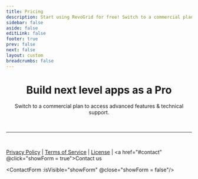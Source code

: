 ```yaml
---
title: Pricing
description: Start using RevoGrid for free! Switch to a commercial plan to access advanced features & technical support.
sidebar: false
aside: false
editLink: false
footer: true
prev: false
next: false
layout: custom
breadcrumbs: false
---
```


<script lang="ts" setup>

import { ref } from 'vue'
import ContactForm from './ContactForm.vue'
import Table from './FeaturesCompareTable.vue'

let showForm = ref(false) // isVisible
const plans = [
  {
    name: 'Free',

    link: '/Guide',
    buttonText: 'Get Started',
    buttonTheme: 'sponsor'
  },
  {
    name: 'Pro Lite',
    price: 12.5,
    pricePeriod: 'month',
    buttonText: 'Buy Now',
    link: 'https://buy.stripe.com/dR6cPS98V8Xn90IaEI',
  },
  {
    name: 'Pro Advanced',
    link: 'https://buy.stripe.com/aEUcPS0Cpb5v3Go149',
    price:  30,
    pricePeriod: 'month',
    buttonText: 'Buy Now',
    buttonTheme: 'alt',
    ai: true,
  },
];

const features = [
  {
    name: 'Group & Pivot',
    expanded: true,
    features: [
      { name: 'Tree Data', supported: ['Pro Lite', 'Pro Advanced'], nesting: 1, link: 'https://pro.rv-grid.com/guides/tree', video: '/video/tree-data.mp4' },
      { name: 'Master Detail', supported: ['Pro Lite', 'Pro Advanced'], nesting: 1, link: 'https://pro.rv-grid.com/guides/row-master', video: '/video/master-detail.mp4' },
      { name: 'Smart Data Auto Fill', supported: ['Pro Lite', 'Pro Advanced'], nesting: 1, link: 'https://pro.rv-grid.com/guides/autofill',
        video: '/video/autofill.mp4', },
      { name: 'Formula', supported: ['Pro Lite', 'Pro Advanced'], nesting: 1, link: 'https://pro.rv-grid.com/guides/formula-excel',
        video: '/video/formula.mp4', },
      { name: 'Pagination', supported: ['Pro Lite', 'Pro Advanced'], nesting: 1, link: 'https://pro.rv-grid.com/guides/pagination-remote', video: '/video/pagination.mp4', },
      // { name: 'Aggregation', supported: ['Pro Lite', 'Pro Advanced'], nesting: 1 },
      // { name: 'Pivoting', supported: ['Pro Advanced'], nesting: 1 },
    ],
  },
  // {
  //   name: 'Accessories',
  //   expanded: false,
  //   features: [
  //     // { name: 'Filters Tools', supported: ['Pro Lite', 'Pro Advanced'], nesting: 1 },
  //     // { name: 'Status Bar', supported: ['Pro Advanced'], nesting: 1 },
  //   ],
  // },
  {
    name: 'Charting Features',
    expanded: true,
    features: [
      { name: 'Integrated Charts', supported: ['Pro Lite', 'Pro Advanced'], nesting: 1, link: 'https://pro.rv-grid.com/guides/charts',
        video: '/video/renders.mp4', },
      { name: 'Sparklines', supported: ['Pro Lite', 'Pro Advanced'], nesting: 1, link: 'https://pro.rv-grid.com/guides/charts',
        video: '/video/renders.mp4', },
      { name: 'Heat & Cool Maps', supported: ['Pro Lite', 'Pro Advanced'], nesting: 1, link: 'https://pro.rv-grid.com/guides/heatmap',
        "video": "/video/heatmap.mp4", },
    ],
  },
  {
    name: 'Column Features',
    expanded: true,
    features: [
      { name: 'Column Spanning', supported: ['Pro Lite', 'Pro Advanced'], nesting: 1, link: 'https://pro.rv-grid.com/guides/cell-merge',
        video: '/video/merge.mp4', },
      { name: 'Column Selection', supported: ['Pro Lite', 'Pro Advanced'], nesting: 1, link: 'https://pro.rv-grid.com/guides/column-selection', video: '/video/column-selection.mp4', },
      { name: 'Column Type Icons', supported: ['Pro Lite', 'Pro Advanced'], nesting: 1, link: 'https://pro.rv-grid.com/demo/ecommerce' },
      { name: 'Column Header Summary', supported: ['Pro Lite', 'Pro Advanced'], nesting: 1, link: 'https://pro.rv-grid.com/demo/ecommerce' },
      { name: 'Column Stretching', supported: ['Pro Lite', 'Pro Advanced'], nesting: 1, link: 'https://pro.rv-grid.com/guides/column-stretch', video: '/video/column-stretch.mp4', },
      { name: 'Last Column Stretch', supported: ['Free', 'Pro Lite', 'Pro Advanced'], nesting: 1, link: 'https://rv-grid.com/guide/column/stretch' },
      // { name: 'Column Menu', supported: ['Pro Advanced'], nesting: 1 },
      // { name: 'Columns Tool Panel', supported: ['Pro Advanced'], nesting: 1 },
      { name: 'Column Groups', supported: ['Free', 'Pro Lite', 'Pro Advanced'], nesting: 1, link: 'https://rv-grid.com/guide/column/grouping' },
      { name: 'Column Resizing', supported: ['Free', 'Pro Lite', 'Pro Advanced'], nesting: 1, link: 'https://rv-grid.com/guide/column/resize' },
      { name: 'Column Autosizing', supported: ['Free', 'Pro Lite', 'Pro Advanced'], nesting: 1, link: 'https://rv-grid.com/guide/column/autosize' },
      { name: 'Column Ordering', supported: ['Free', 'Pro Lite', 'Pro Advanced'], nesting: 1, link: 'https://rv-grid.com/guide/column/order' },
      { name: 'Column Pinning', supported: ['Free', 'Pro Lite', 'Pro Advanced'], nesting: 1, link: 'https://rv-grid.com/guide/column/pin' },
    ],
  },
  {
    name: 'Row Features',
    expanded: true,
    features: [
      { name: 'Row Spanning', supported: ['Pro Lite', 'Pro Advanced'], nesting: 1, link: 'https://pro.rv-grid.com/guides/cell-merge',
        video: '/video/merge.mp4', },
      { name: 'Row Grouping', supported: ['Pro Lite', 'Pro Advanced'], nesting: 1 },
      { name: 'Row Grouping with drag to panel', supported: ['Pro Lite', 'Pro Advanced'], nesting: 2, link: 'https://pro.rv-grid.com/demo/ecommerce' },
      { name: 'Row Odd Style', supported: ['Pro Lite', 'Pro Advanced'], nesting: 1, link: 'https://pro.rv-grid.com/guides/row-odd', video: '/video/row-odd.mp4', },
      { name: 'Row Transpose', supported: ['Pro Lite', 'Pro Advanced'], nesting: 1, link: 'https://pro.rv-grid.com/guides/row-transpose', video: '/video/row-transpose.mp4', },
      { name: 'Row Height', supported: ['Free', 'Pro Lite', 'Pro Advanced'], nesting: 1, link: 'https://rv-grid.com/guide/row/height' },
      { name: 'Row Reordering', supported: ['Free', 'Pro Lite', 'Pro Advanced'], nesting: 1, link: 'https://rv-grid.com/guide/row/order' },
      { name: 'Multiple Row Reordering', supported: ['Pro Lite', 'Pro Advanced'], nesting: 2, link: 'https://pro.rv-grid.com/guides/row-advanced-drag-drop', video: '/video/drag-and-drop.mp4', },
      { name: 'Row Pinning', supported: ['Free', 'Pro Lite', 'Pro Advanced'], nesting: 1, link: 'https://rv-grid.com/guide/row/pin' },
    ],
  },
  {
    name: 'Selection Features',
    expanded: true,
      features: [
        { name: 'Row Selection and Check', supported: ['Pro Lite', 'Pro Advanced'], nesting: 1, link: 'https://pro.rv-grid.com/guides/row-select', video: '/video/row-selection.mp4', },
        { name: 'Cell Range Selection', supported: ['Free', 'Pro Lite', 'Pro Advanced'], nesting: 1 },
        { name: 'Fill Handle', supported: ['Free', 'Pro Lite', 'Pro Advanced'], nesting: 1 },
      ],
  },
  {
    name: 'Filtering Features',
    expanded: true,
    features: [
      { name: 'Header Filters', supported: ['Pro Lite', 'Pro Advanced'], nesting: 1, link: 'https://pro.rv-grid.com/guides/filter-header', video: '/video/filter-header.mp4', },
      { name: 'Quick Filter (Search)', supported: ['Pro Lite', 'Pro Advanced'], nesting: 1, link: 'https://pro.rv-grid.com/guides/filter-showcase' },
      { name: 'Slider Filter', supported: ['Pro Lite', 'Pro Advanced'], nesting: 1, link: 'https://pro.rv-grid.com/guides/filter-slider', video: '/video/filter-advance-slider.mp4', },
      { name: 'Selection Filter', supported: ['Pro Lite', 'Pro Advanced'], nesting: 1, link: 'https://pro.rv-grid.com/guides/filter-selection', video: '/video/filter-advance.mp4', },
      { name: 'Column Filters', supported: ['Free', 'Pro Lite', 'Pro Advanced'], nesting: 1, link: 'https://rv-grid.com/guide/filters' },
      { name: 'Multi Column Filters', supported: ['Free', 'Pro Lite', 'Pro Advanced'], nesting: 1, link: 'https://rv-grid.com/guide/filters' },
    ],
  },
  {
    name: 'Editing Features',
    expanded: true,
    features: [
      { name: 'Undo / Redo', supported: ['Pro Lite', 'Pro Advanced'], nesting: 1, link: 'https://pro.rv-grid.com/features/history', video: '/video/history.mp4', },
      { name: 'Row Editing', supported: ['Pro Lite', 'Pro Advanced'], nesting: 1, link: 'https://pro.rv-grid.com/guides/editor-row' },
      { name: 'Checkbox Editor', supported: ['Pro Lite', 'Pro Advanced'], nesting: 1, link: 'https://pro.rv-grid.com/guides/editor-checkbox' },
      { name: 'Large Text Editor', supported: ['Pro Lite', 'Pro Advanced'], nesting: 1, link: 'https://pro.rv-grid.com/guides/editor-textarea' },
      { name: 'Validation', supported: ['Pro Lite', 'Pro Advanced'], nesting: 1, link: 'https://pro.rv-grid.com/guides/validate-basic', video: '/video/data-validation-input.mp4', },
      { name: 'Cell Tooltips', supported: ['Pro Lite', 'Pro Advanced'], nesting: 1, link: 'https://pro.rv-grid.com/guides/validate-basic', video: '/video/data-validation.mp4', },
      { name: 'Flashing Cells', supported: ['Pro Lite', 'Pro Advanced'], nesting: 1, link: 'https://pro.rv-grid.com/guides/cell-flash', video: '/video/cell-flash.mp4', },
      { name: 'Cell Editing', supported: ['Free', 'Pro Lite', 'Pro Advanced'], nesting: 1, link: 'https://rv-grid.com/guide/editing' },
      { name: 'Text Editor', supported: ['Free', 'Pro Lite', 'Pro Advanced'], nesting: 1, link: 'https://rv-grid.com/guide/column/types#String' },
      { name: 'Number Editor', supported: ['Free', 'Pro Lite', 'Pro Advanced'], nesting: 1, link: 'https://rv-grid.com/guide/column/types#Number' },
      { name: 'Date Editor', supported: ['Free', 'Pro Lite', 'Pro Advanced'], nesting: 1, link: 'https://rv-grid.com/guide/column/types#Date' },
      { name: 'Select Editor', supported: ['Free', 'Pro Lite', 'Pro Advanced'], nesting: 1, link: 'https://rv-grid.com/guide/column/types#Select-Dropdown' },
    ],
  },
  {
    name: 'Import & Export',
    expanded: true,
    features: [
      { name: 'Excel Export', supported: ['Pro Lite', 'Pro Advanced'], nesting: 1, link: 'https://pro.rv-grid.com/guides/excel-export', video: '/video/excel-export.mp4', },
      { name: 'Drag & Drop Import', supported: ['Pro Lite', 'Pro Advanced'], nesting: 1, link: 'https://pro.rv-grid.com/guides/excel-export' },
      { name: 'Clipboard Operations', supported: ['Free', 'Pro Lite', 'Pro Advanced'], nesting: 1, link: 'https://rv-grid.com/guide/clipboard' },
      { name: 'Clipboard JSON', supported: ['Pro Lite', 'Pro Advanced'], nesting: 2, link: 'https://pro.rv-grid.com/guides/clipboard-json', video: '/video/clipboard.mp4', },
      { name: 'CSV Export', supported: ['Free', 'Pro Lite', 'Pro Advanced'], nesting: 1, link: 'https://rv-grid.com/guide/export.plugin' },
    ],
  },
  {
    name: 'Rendering Features',
    expanded: true,
    features: [
      { name: 'Column Virtualization', supported: ['Free', 'Pro Lite', 'Pro Advanced'], nesting: 1, link: 'https://rv-grid.com/guide/viewports' },
      { name: 'Row Virtualization', supported: ['Free', 'Pro Lite', 'Pro Advanced'], nesting: 1, link: 'https://rv-grid.com/guide/viewports' },
    ],
  },
  {
    name: 'Support',
    expanded: true,
    features: [
      { name: 'AI Agent Support', supported: ['Pro Advanced'], nesting: 1, link: 'https://rv-grid.com/pro/ai' },
      { name: 'Support via GitHub', supported: ['Pro Advanced'], nesting: 1 },
      { name: 'Support via Email', supported: ['Pro Advanced'], nesting: 1 },
    ]
  },
  {
    name: 'Miscellaneous',
    expanded: true,
    features: [
      { name: 'Event Manager', supported: ['Pro Lite', 'Pro Advanced'], nesting: 1, link: 'https://pro.rv-grid.com/guides/event-manager-explanation' },
      { name: 'Context Menu', supported: ['Pro Lite', 'Pro Advanced'], nesting: 1, video: '/video/row-heading.mp4', },
      { name: 'Accessibility', supported: ['Free', 'Pro Lite', 'Pro Advanced'], nesting: 1 },
      { name: 'Localization', supported: ['Free', 'Pro Lite', 'Pro Advanced'], nesting: 1 },
    ],
  },
]
</script>

<div style="text-align: center">

<Badge type="tip" text="Pricing" />

# Build next level apps as a Pro

Switch to a commercial plan to access advanced features & technical support.

</div>

<Table  :plans="plans" :features="features" />


<br />

---
<br />


[Privacy Policy](./policies/privacy) | [Terms of Service](./policies/terms) | [License](./policies/license) | <a href="#contact" @click="showForm = true">Contact us</a>

<ContactForm :isVisible="showForm" @close="showForm = false"/>



<!--@include: ./_frequent-questions.md -->